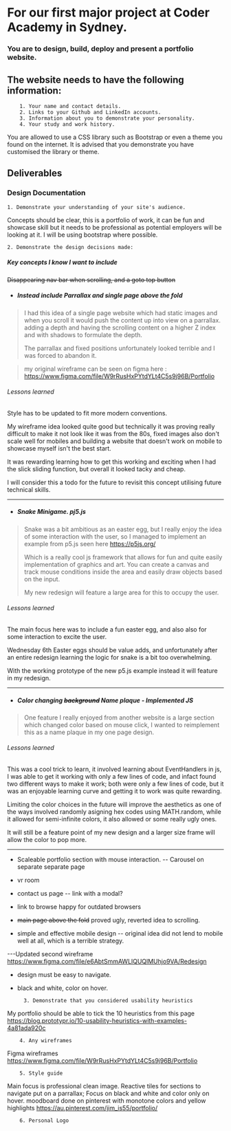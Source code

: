 # For our first major project at Coder Academy in Sydney.

### You are to design, build, deploy and present a portfolio website.

## The website needs to have the following information:

		1. Your name and contact details.
		2. Links to your Github and LinkedIn accounts.
		3. Information about you to demonstrate your personality.
		4. Your study and work history.

You are allowed to use a CSS library such as Bootstrap
or even a theme you found on the internet.
It is advised that you demonstrate you have customised the library or theme.


## Deliverables

### Design Documentation
    1. Demonstrate your understanding of your site's audience.

Concepts should be clear,
this is a portfolio of work, it can be fun
and showcase skill but it needs to be professional as
potential employers will be looking at it.
I will be using bootstrap where possible.

 	2. Demonstrate the design decisions made:

##### Key concepts I know I want to include


~~Disappearing nav bar when scrolling, and a goto top button~~

 * ##### Instead include Parrallax and single page above the fold

>I had this idea of a single page website which had static images and when you scroll it would push the content up into view on a parrallax. adding a depth and having the scrolling content on a higher Z index and with shadows to formulate the depth.
>
>The parrallax and fixed positions unfortunately looked terrible and I
was forced to abandon it.
>

> my original wireframe can be seen on figma here : https://www.figma.com/file/W9rRusHxPYtdYLt4C5s9j96B/Portfolio


###### _Lessons learned_
Style has to be updated to fit more modern conventions.

My wireframe idea looked quite good but technically it was proving really difficult to make it not look like it was from the 80s, fixed images also don't scale well for mobiles and building a website that doesn't work on mobile to showcase myself isn't the best start.

It was rewarding learning how to get this working and exciting when I had the slick sliding function, but overall it looked tacky and cheap.

I will consider this a todo for the future to revisit this concept utilising future technical skills.

---


* ##### Snake Minigame. pj5.js
> Snake was a bit ambitious as an easter egg, but I really enjoy the idea of some interaction with the user, so I managed to implement an example from p5.js
> seen here https://p5js.org/
>
>Which is a really cool js framework that allows for fun and quite easily implementation of graphics and art. You can create a canvas and track mouse conditions inside the area and easily draw objects based on the input.
>
> My new redesign will feature a large area for this to occupy the user.


###### _Lessons learned_

The main focus here was to include a fun easter egg, and also also for some interaction to excite the user.

Wednesday 6th
Easter eggs should be value adds, and unfortunately after an entire redesign learning the logic for snake is a bit too overwhelming.  

With the working prototype of the new p5.js example instead it will feature in my redesign.


---


* ##### Color changing ~~background~~ Name plaque - Implemented JS
>One feature I really enjoyed from another website is a large section which changed color based on mouse click, I wanted to reimplement this as a name plaque in my one page design.

###### _Lessons learned_

This was a cool trick to learn, it involved learning about EventHandlers in js, I was able to get it working with only a few lines of code, and infact found two different ways to make it work; both were only a few lines of code, but it was an enjoyable learning curve and getting it to work was quite rewarding.

Limiting the color choices in the future will improve the aesthetics as one of the ways involved randomly asigning hex codes using MATH.random, while it allowed for semi-infinite colors, it also allowed or some really ugly ones.

It will still be a feature point of my new design and a larger size frame will allow the color to pop more.

---
* Scaleable portfolio section with mouse interaction.
-- Carousel on separate separate page

* vr room
* contact us page  -- link with a modal?
* link to browse happy for outdated browsers  
* ~~main page above the fold~~ proved ugly, reverted idea to scrolling.
* simple and effective mobile design -- original idea did not lend to
mobile well at all, which is a terrible strategy.

---Updated second wireframe
https://www.figma.com/file/e6AbtSmmAWLlQUQlMUhjo9VA/Redesign


* design must be easy to navigate.
* black and white, color on hover.




		3. Demonstrate that you considered usability heuristics

My portfolio should be able to tick the 10 heuristics from this page
https://blog.prototypr.io/10-usability-heuristics-with-examples-4a81ada920c


		4. Any wireframes
Figma wireframes https://www.figma.com/file/W9rRusHxPYtdYLt4C5s9j96B/Portfolio




		5. Style guide
Main focus is professional clean image.
Reactive tiles for sections to navigate put on a parrallax;
Focus on black and white and color only on hover.
moodboard done on pinterest with monotone colors and yellow highlights
https://au.pinterest.com/jim_is55/portfolio/



		6. Personal Logo
